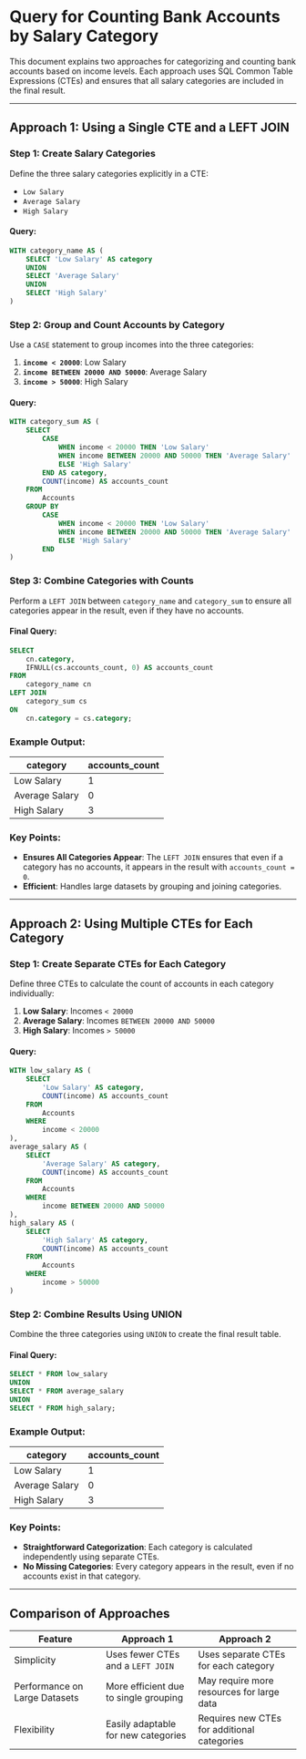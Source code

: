 # Query for Counting Bank Accounts by Salary Category

This document explains two approaches for categorizing and counting bank accounts based on income levels. Each approach uses SQL Common Table Expressions (CTEs) and ensures that all salary categories are included in the final result.

---

## Approach 1: Using a Single CTE and a LEFT JOIN

### Step 1: Create Salary Categories
Define the three salary categories explicitly in a CTE:
- `Low Salary`
- `Average Salary`
- `High Salary`

#### Query:
```sql
WITH category_name AS (
    SELECT 'Low Salary' AS category
    UNION
    SELECT 'Average Salary'
    UNION
    SELECT 'High Salary'
)
```

### Step 2: Group and Count Accounts by Category
Use a `CASE` statement to group incomes into the three categories:
1. **`income < 20000`**: Low Salary
2. **`income BETWEEN 20000 AND 50000`**: Average Salary
3. **`income > 50000`**: High Salary

#### Query:
```sql
WITH category_sum AS (
    SELECT
        CASE
            WHEN income < 20000 THEN 'Low Salary'
            WHEN income BETWEEN 20000 AND 50000 THEN 'Average Salary'
            ELSE 'High Salary'
        END AS category,
        COUNT(income) AS accounts_count
    FROM
        Accounts
    GROUP BY
        CASE
            WHEN income < 20000 THEN 'Low Salary'
            WHEN income BETWEEN 20000 AND 50000 THEN 'Average Salary'
            ELSE 'High Salary'
        END
)
```

### Step 3: Combine Categories with Counts
Perform a `LEFT JOIN` between `category_name` and `category_sum` to ensure all categories appear in the result, even if they have no accounts.

#### Final Query:
```sql
SELECT
    cn.category,
    IFNULL(cs.accounts_count, 0) AS accounts_count
FROM
    category_name cn
LEFT JOIN
    category_sum cs
ON
    cn.category = cs.category;
```

### Example Output:
| category       | accounts_count |
|----------------|----------------|
| Low Salary     | 1              |
| Average Salary | 0              |
| High Salary    | 3              |

### Key Points:
- **Ensures All Categories Appear**: The `LEFT JOIN` ensures that even if a category has no accounts, it appears in the result with `accounts_count = 0`.
- **Efficient**: Handles large datasets by grouping and joining categories.

---

## Approach 2: Using Multiple CTEs for Each Category

### Step 1: Create Separate CTEs for Each Category
Define three CTEs to calculate the count of accounts in each category individually:

1. **Low Salary**: Incomes `< 20000`
2. **Average Salary**: Incomes `BETWEEN 20000 AND 50000`
3. **High Salary**: Incomes `> 50000`

#### Query:
```sql
WITH low_salary AS (
    SELECT
        'Low Salary' AS category,
        COUNT(income) AS accounts_count
    FROM
        Accounts
    WHERE
        income < 20000
),
average_salary AS (
    SELECT
        'Average Salary' AS category,
        COUNT(income) AS accounts_count
    FROM
        Accounts
    WHERE
        income BETWEEN 20000 AND 50000
),
high_salary AS (
    SELECT
        'High Salary' AS category,
        COUNT(income) AS accounts_count
    FROM
        Accounts
    WHERE
        income > 50000
)
```

### Step 2: Combine Results Using UNION
Combine the three categories using `UNION` to create the final result table.

#### Final Query:
```sql
SELECT * FROM low_salary
UNION
SELECT * FROM average_salary
UNION
SELECT * FROM high_salary;
```

### Example Output:
| category       | accounts_count |
|----------------|----------------|
| Low Salary     | 1              |
| Average Salary | 0              |
| High Salary    | 3              |

### Key Points:
- **Straightforward Categorization**: Each category is calculated independently using separate CTEs.
- **No Missing Categories**: Every category appears in the result, even if no accounts exist in that category.

---

## Comparison of Approaches
| Feature                        | Approach 1                                | Approach 2                                |
|--------------------------------|-------------------------------------------|-------------------------------------------|
| Simplicity                     | Uses fewer CTEs and a `LEFT JOIN`         | Uses separate CTEs for each category      |
| Performance on Large Datasets  | More efficient due to single grouping     | May require more resources for large data |
| Flexibility                    | Easily adaptable for new categories       | Requires new CTEs for additional categories |